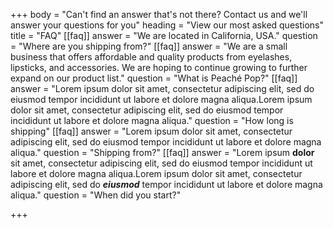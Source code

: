 +++
body = "Can't find an answer that's not there? Contact us and we'll answer your questions for you"
heading = "View our most asked questions"
title = "FAQ"
[[faq]]
answer = "We are located in California, USA."
question = "Where are you shipping from?"
[[faq]]
answer = "We are a small business that offers affordable and quality products from eyelashes, lipsticks, and accessories. We are hoping to continue growing to further expand on our product list."
question = "What is Peaché Pop?"
[[faq]]
answer = "Lorem ipsum dolor sit amet, consectetur adipiscing elit, sed do eiusmod tempor incididunt ut labore et dolore magna aliqua.Lorem ipsum dolor sit amet, consectetur adipiscing elit, sed do eiusmod tempor incididunt ut labore et dolore magna aliqua."
question = "How long is shipping"
[[faq]]
answer = "Lorem ipsum dolor sit amet, consectetur adipiscing elit, sed do eiusmod tempor incididunt ut labore et dolore magna aliqua."
question = "Shipping from?"
[[faq]]
answer = "Lorem ipsum **dolor** sit amet, consectetur adipiscing elit, sed do eiusmod tempor incididunt ut labore et dolore magna aliqua.Lorem ipsum dolor sit amet, consectetur adipiscing elit, sed do **_eiusmod_** tempor incididunt ut labore et dolore magna aliqua."
question = "When did you start?"

+++
